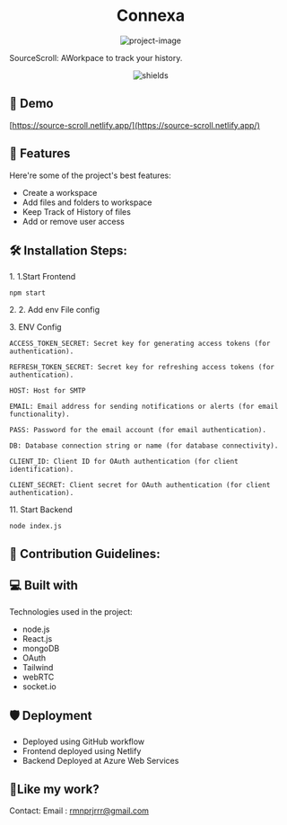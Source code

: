 <h1 align="center" id="title">Connexa</h1>

<p align="center"><img src="https://socialify.git.ci/Raman01010010/webster/image?font=Raleway&amp;language=1&amp;name=1&amp;owner=1&amp;stargazers=1&amp;theme=Dark" alt="project-image"></p>

<p id="description">SourceScroll: AWorkpace to track your history.</p>

<p align="center"><img src="https://img.shields.io/badge/BUILT_BY-RAMAN-blue" alt="shields"></p>

<h2>🚀 Demo</h2>


[https://source-scroll.netlify.app/](https://source-scroll.netlify.app/)


  
<h2>🧐 Features</h2>

Here're some of the project's best features:

* Create a workspace
* Add files and folders to workspace
* Keep Track of History of files
* Add or remove user access
<h2>🛠️ Installation Steps:</h2>

<p>1. 1.Start Frontend</p>

```
npm start
```

<p>2. 2. Add env File config</p>

<p>3. ENV Config</p>

```
ACCESS_TOKEN_SECRET: Secret key for generating access tokens (for authentication).
```

```
REFRESH_TOKEN_SECRET: Secret key for refreshing access tokens (for authentication).
```

```
HOST: Host for SMTP
```

```
EMAIL: Email address for sending notifications or alerts (for email functionality).
```

```
PASS: Password for the email account (for email authentication).
```

```
DB: Database connection string or name (for database connectivity).
```

```
CLIENT_ID: Client ID for OAuth authentication (for client identification).
```

```
CLIENT_SECRET: Client secret for OAuth authentication (for client authentication).
```

<p>11. Start Backend</p>

```
node index.js
```

<h2>🍰 Contribution Guidelines:</h2>

  
  
<h2>💻 Built with</h2>

Technologies used in the project:

*   node.js
*   React.js
*   mongoDB
*   OAuth
*   Tailwind
*   webRTC
*   socket.io

<h2>🛡️ Deployment</h2>

* Deployed using GitHub workflow<br>
* Frontend deployed using Netlify<br>
* Backend Deployed at Azure Web Services


<h2>💖Like my work?</h2>

Contact: Email : rmnprjrrr@gmail.com
